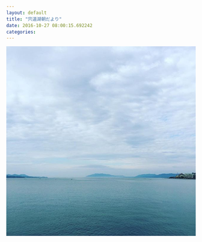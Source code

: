 ```yaml
---
layout: default
title: "宍道湖朝だより"
date: 2016-10-27 08:00:15.692242
categories: 
---
```


![](/assets/images/201610/14624834_1270971262955855_1744044532229472256_n.jpg)


